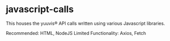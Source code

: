 # javascript-calls
This houses the yuuvis® API calls written using various Javascript libraries.

Recommended: HTML, NodeJS
Limited Functionality: Axios, Fetch
